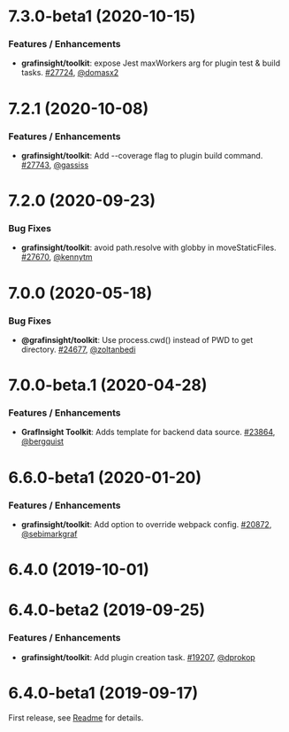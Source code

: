 # 7.3.0-beta1 (2020-10-15)

### Features / Enhancements
* **grafinsight/toolkit**: expose Jest maxWorkers arg for plugin test & build tasks. [#27724](https://github.com/grafinsight/grafinsight/pull/27724), [@domasx2](https://github.com/domasx2)

# 7.2.1 (2020-10-08)

### Features / Enhancements
* **grafinsight/toolkit**: Add --coverage flag to plugin build command. [#27743](https://github.com/grafinsight/grafinsight/pull/27743), [@gassiss](https://github.com/gassiss)

# 7.2.0 (2020-09-23)

### Bug Fixes
- **grafinsight/toolkit**: avoid path.resolve with globby in moveStaticFiles. [#27670](https://github.com/grafinsight/grafinsight/pull/27670), [@kennytm](https://github.com/kennytm)

# 7.0.0 (2020-05-18)

### Bug Fixes

- **@grafinsight/toolkit**: Use process.cwd() instead of PWD to get directory. [#24677](https://github.com/grafinsight/grafinsight/pull/24677), [@zoltanbedi](https://github.com/zoltanbedi)

# 7.0.0-beta.1 (2020-04-28)

### Features / Enhancements
- **GrafInsight Toolkit**: Adds template for backend data source. [#23864](https://github.com/grafinsight/grafinsight/pull/23864), [@bergquist](https://github.com/bergquist)

# 6.6.0-beta1 (2020-01-20)

### Features / Enhancements
- **grafinsight/toolkit**: Add option to override webpack config. [#20872](https://github.com/grafinsight/grafinsight/pull/20872), [@sebimarkgraf](https://github.com/sebimarkgraf)

# 6.4.0 (2019-10-01)

# 6.4.0-beta2 (2019-09-25)

### Features / Enhancements
- **grafinsight/toolkit**: Add plugin creation task. [#19207](https://github.com/grafinsight/grafinsight/pull/19207), [@dprokop](https://github.com/dprokop)

# 6.4.0-beta1 (2019-09-17)
First release, see [Readme](https://github.com/grafinsight/grafinsight/blob/v6.4.0-beta1/packages/grafinsight-toolkit/README.md) for details.
